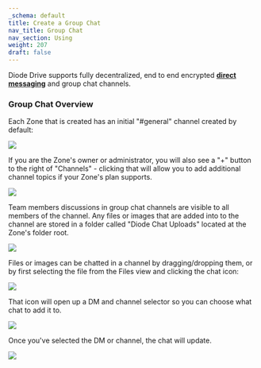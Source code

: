 ```yaml
---
_schema: default
title: Create a Group Chat
nav_title: Group Chat
nav_section: Using
weight: 207
draft: false
---
```

Diode Drive supports fully decentralized, end to end encrypted <a href="https://app.docs.diode.io/docs/navigating/chat-with-other-team-members/" target="_blank" rel="noopener"><strong>direct messaging</strong></a> and group chat channels.

### **Group Chat Overview**

Each Zone that is created has an initial "#general" channel created by default:

![](/uploads/image-69.png)

If you are the Zone's owner or administrator, you will also see a "+" button to the right of "Channels" - clicking that will allow you to add additional channel topics if your Zone's plan supports.

![](/uploads/image-70.png)

Team members discussions in group chat channels are visible to all members of the channel. Any files or images that are added into to the channel are stored in a folder called "Diode Chat Uploads" located at the Zone's folder root.

![](/uploads/image-72.png)

Files or images can be chatted in a channel by dragging/dropping them, or by first selecting the file from the Files view and clicking the chat icon:

![](/uploads/image-73.png)

That icon will open up a DM and channel selector so you can choose what chat to add it to.

![](/uploads/image-74.png)

Once you've selected the DM or channel, the chat will update.

![](/uploads/image-75.png)
